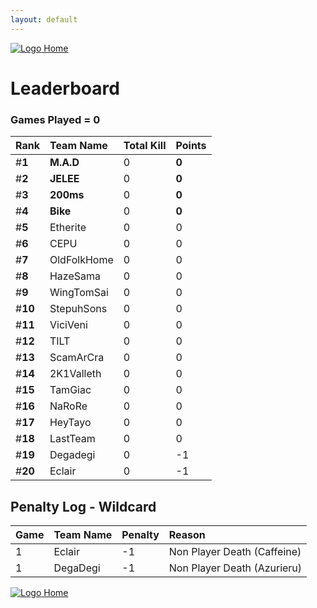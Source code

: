 ```yaml
---
layout: default
---
```


[ ![Logo](https://kanziebub.github.io/ProjectSEA/assets/images/bullet_rev.png) Home](https://kanziebub.github.io/ProjectSEA/)

# **Leaderboard**

### Games Played = 0

|  Rank  | Team Name             | Total Kill | **Points** |
|:-------|:----------------------|:-----------|:-----------|
| #**1** | **M.A.D** | 0 | **0** | 
| #**2** | **JELEE** | 0 | **0** | 
| #**3** | **200ms** | 0 | **0** | 
| #**4** | **Bike** | 0 | **0** | 
| #**5** | Etherite | 0 | 0 | 
| #**6** | CEPU | 0 | 0 | 
| #**7** | OldFolkHome | 0 | 0 | 
| #**8** | HazeSama | 0 | 0 | 
| #**9** | WingTomSai | 0 | 0 | 
| #**10** | StepuhSons | 0 | 0 | 
| #**11** | ViciVeni | 0 | 0 | 
| #**12** | TILT | 0 | 0 | 
| #**13** | ScamArCra | 0 | 0 | 
| #**14** | 2K1Valleth | 0 | 0 | 
| #**15** | TamGiac | 0 | 0 | 
| #**16** | NaRoRe | 0 | 0 | 
| #**17** | HeyTayo | 0 | 0 | 
| #**18** | LastTeam | 0 | 0 | 
| #**19** | Degadegi | 0 | -1 | 
| #**20** | Eclair | 0 | -1 | 
 

## Penalty Log - Wildcard

|  Game  | Team Name | Penalty | Reason                |
|:-------|:----------|:--------|:----------------------| 
| 1 | Eclair | -1 | Non Player Death (Caffeine) |
| 1 | DegaDegi | -1 | Non Player Death (Azurieru) |

[ ![Logo](https://kanziebub.github.io/ProjectSEA/assets/images/bullet_rev.png) Home](https://kanziebub.github.io/ProjectSEA/)
